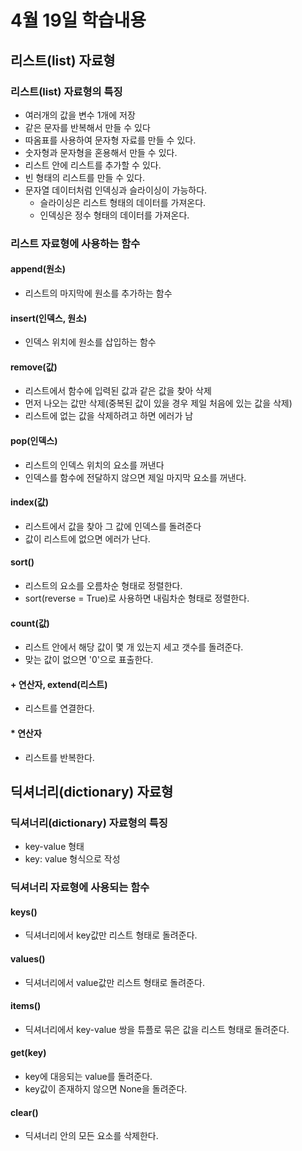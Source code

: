 # 4월 19일 학습내용
## 리스트(list) 자료형
### 리스트(list) 자료형의 특징
- 여러개의 값을 변수 1개에 저장
- 같은 문자를 반복해서 만들 수 있다
- 따옴표를 사용하여 문자형 자료를 만들 수 있다.
- 숫자형과 문자형을 혼용해서 만들 수 있다.
- 리스트 안에 리스트를 추가할 수 있다.
- 빈 형태의 리스트를 만들 수 있다.
- 문자열 데이터처럼 인덱싱과 슬라이싱이 가능하다.
  - 슬라이싱은 리스트 형태의 데이터를 가져온다.
  - 인덱싱은 정수 형태의 데이터를 가져온다.
### 리스트 자료형에 사용하는 함수
#### append(원소)
- 리스트의 마지막에 원소를 추가하는 함수
#### insert(인덱스, 원소)
- 인덱스 위치에 원소를 삽입하는 함수
#### remove(값)
- 리스트에서 함수에 입력된 값과 같은 값을 찾아 삭제
- 먼저 나오는 값만 삭제(중복된 값이 있을 경우 제일 처음에 있는 값을 삭제)
- 리스트에 없는 값을 삭제하려고 하면 에러가 남
#### pop(인덱스)
- 리스트의 인덱스 위치의 요소를 꺼낸다 
- 인덱스를 함수에 전달하지 않으면 제일 마지막 요소를 꺼낸다.
#### index(값)
- 리스트에서 값을 찾아 그 값에 인덱스를 돌려준다
- 값이 리스트에 없으면 에러가 난다.
#### sort()
- 리스트의 요소를 오름차순 형태로 정렬한다.
- sort(reverse = True)로 사용하면 내림차순 형태로 정렬한다.
#### count(값)
- 리스트 안에서 해당 값이 몇 개 있는지 세고 갯수를 돌려준다.
- 맞는 값이 없으면 '0'으로 표출한다.
#### + 연산자, extend(리스트)
- 리스트를 연결한다.
#### * 연산자
- 리스트를 반복한다.
## 딕셔너리(dictionary) 자료형
### 딕셔너리(dictionary) 자료형의 특징
- key-value 형태
- key: value 형식으로 작성
### 딕셔너리 자료형에 사용되는 함수
#### keys()
- 딕셔너리에서 key값만 리스트 형태로 돌려준다.
#### values()
- 딕셔너리에서 value값만 리스트 형태로 돌려준다.
#### items()
- 딕셔너리에서 key-value 쌍을 튜플로 묶은 값을 리스트 형태로 돌려준다.
#### get(key)
- key에 대응되는 value를 돌려준다.
- key값이 존재하지 않으면 None을 돌려준다.
#### clear()
- 딕셔너리 안의 모든 요소를 삭제한다.
